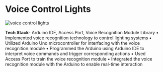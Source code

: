 # Voice Control Lights

![voice control lights](https://github.com/piyushmahajan001/Voice-controlled-lights/assets/166121676/13e7fae4-709b-4791-82f1-e141f6211db4)


 **Tech Stack-** Arduino IDE, Access Port, Voice Recognition Module Library
•	Implemented voice recognition technology to control lighting systems
•	Utilized Arduino Uno microcontroller for interfacing with the voice recognition module
•	Programmed the Arduino using Arduino IDE to interpret voice commands and trigger corresponding actions
•	Used Access Port to train the voice recognition module
•	Integrated the voice recognition module with the Arduino to enable real-time interaction
